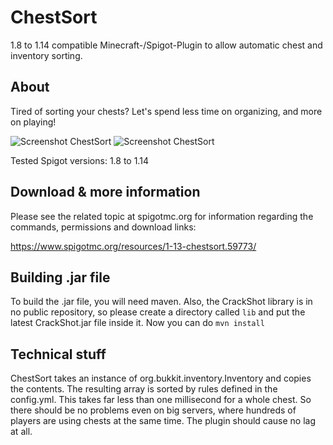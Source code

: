 # ChestSort
1.8 to 1.14 compatible Minecraft-/Spigot-Plugin to allow automatic chest and inventory sorting.

## About
Tired of sorting your chests? Let's spend less time on organizing, and more on playing!

![Screenshot ChestSort](https://static.jeff-media.de/chestsort/chestsort-screen1.jpg "Screenshot ChestSort")
![Screenshot ChestSort](https://static.jeff-media.de/chestsort/chestsort-screen2.jpg "Screenshot ChestSort")

Tested Spigot versions: 1.8 to 1.14

## Download & more information
Please see the related topic at spigotmc.org for information regarding the commands, permissions and download links:

https://www.spigotmc.org/resources/1-13-chestsort.59773/

## Building .jar file
To build the .jar file, you will need maven. Also, the CrackShot library is in no public repository, so please create a directory called `lib` and put the latest CrackShot.jar file inside it. Now you can do `mvn install`

## Technical stuff
ChestSort takes an instance of org.bukkit.inventory.Inventory and copies the contents. The resulting array is sorted by rules defined in the config.yml. This takes far less than one millisecond for a whole chest. So there should be no problems even on big servers, where hundreds of players are using chests at the same time.
The plugin should cause no lag at all.
